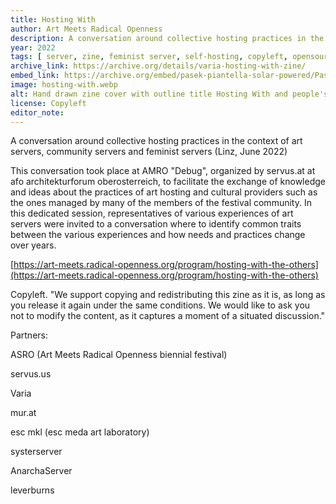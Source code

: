 ```yaml
---
title: Hosting With
author: Art Meets Radical Openness
description: A conversation around collective hosting practices in the context of art servers, community servers and feminist servers 
year: 2022
tags: [ server, zine, feminist server, self-hosting, copyleft, opensource, radical networks, anarchaserver ]
archive_link: https://archive.org/details/varia-hosting-with-zine/
embed_link: https://archive.org/embed/pasek-piantella-solar-powered/Pasek-Piantella-Solar_Powered/
image: hosting-with.webp
alt: Hand drawn zine cover with outline title Hosting With and people's names below
license: Copyleft 
editor_note: 
---
```


A conversation around collective hosting practices in the context of art servers, community servers and feminist servers (Linz, June 2022)

This conversation took place at AMRO "Debug", organized by servus.at at afo architekturforum oberosterreich, to facilitate the exchange of knowledge and ideas about the practices of art hosting and cultural providers such as the ones managed by many of the members of the festival community. In this dedicated session, representatives of various experiences of art servers were invited to a conversation where to identify common traits between the various experiences and how needs and practices change over years.

[https://art-meets.radical-openness.org/program/hosting-with-the-others](https://art-meets.radical-openness.org/program/hosting-with-the-others)

Copyleft. "We support copying and redistributing this zine as it is, as long as you release it again under the same conditions. We would like to ask you not to modify the content, as it captures a moment of a situated discussion."

Partners:

ASRO (Art Meets Radical Openness biennial festival)

servus.us

Varia

mur.at

esc mkl (esc meda art laboratory)

systerserver

AnarchaServer

leverburns
